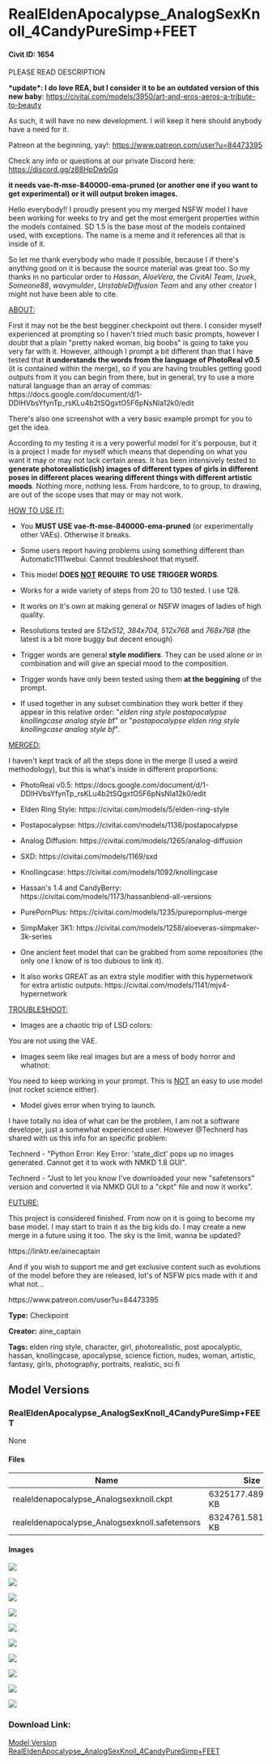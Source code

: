 # RealEldenApocalypse_AnalogSexKnoll_4CandyPureSimp+FEET

#### Civit ID: 1654

<p>PLEASE READ DESCRIPTION</p><p><strong>*update*: I do love REA, but I consider it to be an outdated version of this new baby</strong>: <a target="_blank" rel="ugc" href="https://civitai.com/models/3950/art-and-eros-aeros-a-tribute-to-beauty">https://civitai.com/models/3950/art-and-eros-aeros-a-tribute-to-beauty</a></p><p>As such, it will have no new development. I will keep it here should anybody have a need for it.</p><p></p><p>Patreon at the beginning, yay!: <a target="_blank" rel="ugc" href="https://www.patreon.com/user?u=84473395">https://www.patreon.com/user?u=84473395</a></p><p>Check any info or questions at our private Discord here: <a target="_blank" rel="ugc" href="https://discord.gg/z88HpDwbGq">https://discord.gg/z88HpDwbGq</a></p><p><strong>it needs vae-ft-mse-840000-ema-pruned (or another one if you want to get experimental) or it will output broken images.</strong></p><p>Hello everybody!! I proudly present you my merged NSFW model I have been working for weeks to try and get the most emergent properties within the models contained. SD 1.5 is the base most of the models contained used, with exceptions. The name is a meme and it references all that is inside of it.</p><p>So let me thank everybody who made it possible, because I if there's anything good on it is because the source material was great too. So my thanks in no particular order to <em>Hassan</em>, <em>AloeVera</em>, the <em>CivitAI Team</em>, <em>Izuek</em>, <em>Someone88</em>, <em>wavymulder</em>, <em>UnstableDiffusion Team</em> and any other creator I might not have been able to cite.</p><p><u>ABOUT:</u></p><p>First it may not be the best begginer checkpoint out there. I consider myself experienced at prompting so I haven't tried much basic prompts, however I doubt that a plain "pretty naked woman, big boobs" is going to take you very far with it. However, although I prompt a bit different than that I have tested that <strong>it understands the words from the language of PhotoReal v0.5</strong> (it is contained within the merge), so if you are having troubles getting good outputs from it you can begin from there, but in general, try to use a more natural language than an array of commas: https://docs.google.com/document/d/1-DDIHVbsYfynTp_rsKLu4b2tSQgxtO5F6pNsNla12k0/edit</p><p>There's also one screenshot with a very basic example prompt for you to get the idea.</p><p>According to my testing it is a very powerful model for it's porpouse, but it is a project I made for myself which means that depending on what you want it may or may not lack certain areas. It has been intensively tested to <strong>generate photorealistic(ish) images of different types of girls in different poses in different places wearing different things with different artistic moods</strong>. Nothing more, nothing less. From hardcore, to to group, to drawing, are out of the scope uses that may or may not work.</p><p><u>HOW TO USE IT:</u></p><ul><li><p>You <strong>MUST USE vae-ft-mse-840000-ema-pruned</strong> (or experimentally other VAEs). Otherwise it breaks.</p></li><li><p>Some users report having problems using something different than Automatic1111webui. Cannot troubleshoot that myself.</p></li><li><p>This model <strong>DOES <u>NOT</u> REQUIRE TO USE TRIGGER WORDS</strong>.</p></li><li><p>Works for a wide variety of steps from 20 to 130 tested. I use 128.</p></li><li><p>It works on it's own at making general or NSFW images of ladies of high quality.</p></li><li><p>Resolutions tested are <em>512x512, 384x704, 512x768</em> and <em>768x768</em> (the latest is a bit more buggy but decent enough)</p></li><li><p>Trigger words are general <strong>style modifiers</strong>. They can be used alone or in combination and will give an special mood to the composition.</p></li><li><p>Trigger words have only been tested using them <strong>at the beggining</strong> of the prompt.</p></li><li><p>If used together in any subset combination they work better if they appear in this relative order: "<em>elden ring style postapocalypse knollingcase analog style b</em>f" or "<em>postapocalypse elden ring style knollingcase analog style bf</em>".</p></li></ul><p><u>MERGED:</u></p><p>I haven't kept track of all the steps done in the merge (I used a weird methodology), but this is what's inside in different proportions:</p><ul><li><p>PhotoReal v0.5: https://docs.google.com/document/d/1-DDIHVbsYfynTp_rsKLu4b2tSQgxtO5F6pNsNla12k0/edit</p></li><li><p>Elden Ring Style: https://civitai.com/models/5/elden-ring-style</p></li><li><p>Postapocalypse: https://civitai.com/models/1136/postapocalypse</p></li><li><p>Analog Diffusion: https://civitai.com/models/1265/analog-diffusion</p></li><li><p>SXD: https://civitai.com/models/1169/sxd</p></li><li><p>Knollingcase: https://civitai.com/models/1092/knollingcase</p></li><li><p>Hassan's 1.4 and CandyBerry: https://civitai.com/models/1173/hassanblend-all-versions</p></li><li><p>PurePornPlus: https://civitai.com/models/1235/purepornplus-merge</p></li><li><p>SimpMaker 3K1: https://civitai.com/models/1258/aloeveras-simpmaker-3k-series</p></li><li><p>One ancient feet model that can be grabbed from some repositories (the only one I know of is too dubious to link it).</p></li><li><p>It also works GREAT as an extra style modifier with this hypernetwork for extra artistic outputs: https://civitai.com/models/1141/mjv4-hypernetwork</p></li></ul><p><u>TROUBLESHOOT:</u></p><ul><li><p>Images are a chaotic trip of LSD colors:</p></li></ul><p>You are not using the VAE.</p><ul><li><p>Images seem like real images but are a mess of body horror and whatnot:</p></li></ul><p>You need to keep working in your prompt. This is <u>NOT</u> an easy to use model (not rocket science either).</p><ul><li><p>Model gives error when trying to launch.</p></li></ul><p>I have totally no idea of what can be the problem, I am not a software developer, just a somewhat experienced user. However @Technerd has shared with us this info for an specific problem:</p><p>Technerd - "Python Error: Key Error: 'state_dict' pops up no images generated. Cannot get it to work with NMKD 1.8 GUI".</p><p>Technerd - "Just to let you know I've downloaded your new "safetensors" version and converted it via NMKD GUI to a "ckpt" file and now it works".</p><p><u>FUTURE:</u></p><p>This project is considered finished. From now on it is going to become my base model. I may start to train it as the big kids do. I may create a new merge in a future using it too. The sky is the limit, wanna be updated?</p><p>https://linktr.ee/ainecaptain</p><p>And if you wish to support me and get exclusive content such as evolutions of the model before they are released, lot's of NSFW pics made with it and what not...</p><p>https://www.patreon.com/user?u=84473395</p>

**Type:** Checkpoint

**Creator:** aine_captain

**Tags:** elden ring style, character, girl, photorealistic, post apocalyptic, hassan, knollingcase, apocalypse, science fiction, nudes, woman, artistic, fantasy, girls, photography, portraits, realistic, sci fi

## Model Versions

### RealEldenApocalypse_AnalogSexKnoll_4CandyPureSimp+FEET

None

#### Files

| Name | Size | Type | Format | Download Url | AutoV1 | AutoV2 | SHA256 | CRC32 | BLAKE3 |
| --- | --- | --- | --- | --- | --- | --- | --- | --- | --- |
| realeldenapocalypse_Analogsexknoll.ckpt | 6325177.489257812 KB | Model | PickleTensor | https://civitai.com/api/download/models/1798?type=Model&format=PickleTensor&size=full&fp=fp16 | 61A1D4A8 | 3639368F0B | 3639368F0B1F2FF46B1C205ED2C3193AC9E3EF3DEABB79A3A4898B6BD0983CE5 | 0898F6AD | 92440A282FB1C2C1266E8C0B6237F55553001A5D129CD3E30A782F01ADEBB951 |
| realeldenapocalypse_Analogsexknoll.safetensors | 6324761.581054688 KB | Model | SafeTensor | https://civitai.com/api/download/models/1798 | 8C35E672 | 7C7DFBD636 | 7C7DFBD6369EEAB74F17CCEAB492806809AEE6CA534A1592F315120E07D1FAD8 | 6B35729B | 35EDA73AD26E8FD5AE1FDC202D4918E153ED2C882003EB51B5882D9ED0CDFAB3 |

#### Images

<p><img src="https://image.civitai.com/xG1nkqKTMzGDvpLrqFT7WA/8b4ab898-eab8-48cf-1fde-a636453b8e00/width=450/15895.jpeg" /></p>

<p><img src="https://image.civitai.com/xG1nkqKTMzGDvpLrqFT7WA/edfb2371-43f7-4b67-8955-060c7b997f00/width=450/15914.jpeg" /></p>

<p><img src="https://image.civitai.com/xG1nkqKTMzGDvpLrqFT7WA/f32dddf5-924a-42ca-c5bf-628ac6946f00/width=450/15913.jpeg" /></p>

<p><img src="https://image.civitai.com/xG1nkqKTMzGDvpLrqFT7WA/e2f99c62-7339-461b-3116-800c6a297c00/width=450/15912.jpeg" /></p>

<p><img src="https://image.civitai.com/xG1nkqKTMzGDvpLrqFT7WA/aee928c4-0388-4f29-3c05-dc000a697d00/width=450/15911.jpeg" /></p>

<p><img src="https://image.civitai.com/xG1nkqKTMzGDvpLrqFT7WA/c56139ce-8d39-4ea5-6d5e-58864155f500/width=450/15910.jpeg" /></p>

<p><img src="https://image.civitai.com/xG1nkqKTMzGDvpLrqFT7WA/725ac4a7-c2d6-4b1a-db4f-c49c13af8d00/width=450/15909.jpeg" /></p>

<p><img src="https://image.civitai.com/xG1nkqKTMzGDvpLrqFT7WA/ca35d0bc-0151-4a35-f762-7ac289b09300/width=450/15908.jpeg" /></p>

<p><img src="https://image.civitai.com/xG1nkqKTMzGDvpLrqFT7WA/af1c8d88-b036-4995-a3fb-0772bea1ca00/width=450/15907.jpeg" /></p>

<p><img src="https://image.civitai.com/xG1nkqKTMzGDvpLrqFT7WA/4d7157a7-298d-4182-c367-4aa8eeb2b000/width=450/15906.jpeg" /></p>

### Download Link:

[Model Version RealEldenApocalypse_AnalogSexKnoll_4CandyPureSimp+FEET](https://civitai.com/api/download/models/1798)

